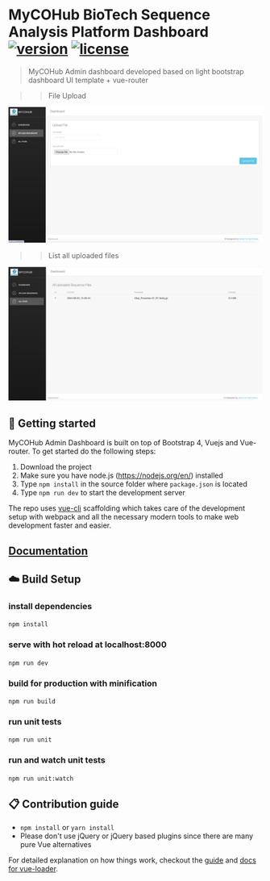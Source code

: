 # MyCOHub BioTech Sequence Analysis Platform Dashboard [![version][version-badge]][changelog] [![license][license-badge]][license]

> MyCOHub Admin dashboard developed based on light bootstrap dashboard UI template + vue-router

>> File Upload

![](public/Dashboard_File_Upload.png)

>> List all uploaded files

![](public/Dashboard_List_Files.png)

## :rocket: Getting started

MyCOHub Admin Dashboard is built on top of Bootstrap 4, Vuejs and Vue-router. To get started do the following steps:

1. Download the project
2. Make sure you have node.js (https://nodejs.org/en/) installed
3. Type `npm install` in the source folder where `package.json` is located
4. Type `npm run dev` to start the development server

The repo uses [vue-cli](https://github.com/vuejs/vue-cli) scaffolding which takes care of the development setup with webpack and all the necessary modern tools to make web development faster and easier.

## [Documentation](https://demos.creative-tim.com/vue-light-bootstrap-dashboard/documentation/#/buttons)

## :cloud: Build Setup

### install dependencies

`npm install`

### serve with hot reload at localhost:8000

`npm run dev`

### build for production with minification

`npm run build`

### run unit tests

`npm run unit`

### run and watch unit tests

`npm run unit:watch`

## :clipboard: Contribution guide

- `npm install` or `yarn install`
- Please don't use jQuery or jQuery based plugins since there are many pure Vue alternatives

For detailed explanation on how things work, checkout the [guide](http://vuejs-templates.github.io/webpack/) and [docs for vue-loader](http://vuejs.github.io/vue-loader).

[changelog]: ./CHANGELOG.md
[license]: ./LICENSE.md
[version-badge]: https://img.shields.io/badge/version-2.1.0-blue.svg
[license-badge]: https://img.shields.io/badge/license-MIT-blue.svg
